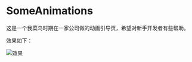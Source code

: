 # SomeAnimations

这是一个我菜鸟时期在一家公司做的动画引导页，希望对新手开发者有些帮助。

效果如下：

![效果](https://github.com/LoveMeiM/SomeAnimations/raw/master/animation.gif)
